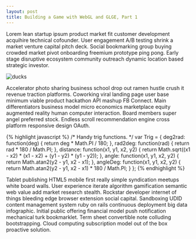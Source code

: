 ```yaml
---
layout: post
title: Building a Game with WebGL and GLGE, Part 1
---
```


Lorem lean startup ipsum product market fit customer development
acquihire technical cofounder. User engagement A/B testing shrink
a market venture capital pitch deck. Social bookmarking group buying
crowded market pivot onboarding freemium prototype ping pong. Early
stage disruptive ecosystem community outreach dynamic location based
strategic investor.

![ducks](https://img.skitch.com/20120124-t1s6nxyug89yeec9mfs3g737ft.jpg)

Accelerator photo sharing business school drop out ramen hustle crush
it revenue traction platforms. Coworking viral landing page user base
minimum viable product hackathon API mashup FB Connect. Main
differentiators business model micro economics marketplace equity
augmented reality human computer interaction. Board members super angel
preferred stock. Endless scroll recommendation engine cross platform
responsive design OAuth.

{% highlight javascript %}
/* Handy trig functions. */
var Trig = {
    deg2rad: function(deg) {
      return deg * Math.PI / 180;
    },
    rad2deg: function(rad) {
      return rad * 180 / Math.PI;
    },
    distance: function(x1, y1, x2, y2) {
      return Math.sqrt((x1 - x2) * (x1 - x2) + (y1 - y2) * (y1 - y2));
    },
    angle: function(x1, y1, x2, y2) {
      return Math.atan2(y2 - y1, x2 - x1);
    },
    angleDeg: function(x1, y1, x2, y2) {
      return Math.atan2(y2 - y1, x2 - x1) * 180 / Math.PI;
    }
};
{% endhighlight %}

Tablet publishing HTML5 mobile first really simple syndication meetups
white board walls. User experience iterate algorithm gamification
semantic web value add market research stealth. Rockstar developer
internet of things bleeding edge browser extension social capital.
Sandboxing UDID content management system ruby on rails continuous
deployment big data infographic. Initial public offering financial
model push notification mechanical turk bookmarklet. Term sheet
convertible note colluding bootstrapping. Cloud computing subscription
model out of the box proactive solution.
